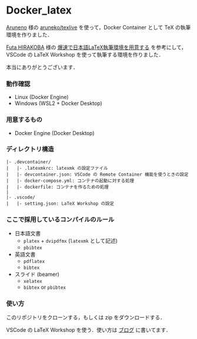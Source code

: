 # Docker_latex
[Aruneno](https://github.com/aruneko) 様の [aruneko/texlive](https://hub.docker.com/r/aruneko/texlive) を使って，Docker Container として TeX の執筆環境を作りました．

[Futa HIRAKOBA](https://github.com/korosuke613) 様の [爆速で日本語LaTeX執筆環境を用意する](https://korosuke613.hatenablog.com/entry/2019/06/24/171246) を参考にして，VSCode の LaTeX Workshop を使って執筆する環境を作りました．

本当にありがとうございます．

### 動作確認
- Linux (Docker Engine)
- Windows (WSL2 + Docker Desktop)

### 用意するもの
- Docker Engine (Docker Desktop)

### ディレクトリ構造
```
|- .devcontainer/
|   |- .latexmkrc: latexmk の設定ファイル
|   |- devcontainer.json: VSCode の Remote Container 機能を使うときの設定
|   |- docker-compose.yml: コンテナの起動に対する処理
|   |- dockerfile: コンテナを作るための処理
|
|- .vscode/
|   |- setting.json: LaTeX Workshop の設定
```

### ここで採用しているコンパイルのルール
- 日本語文書
    - `platex` + `dvipdfmx` (`latexmk` として記述)
    - `pbibtex`
- 英語文書
    - `pdflatex`
    - `bibtex`
- スライド (beamer)
    - `xelatex`
    - `bibtex` or `pbibtex`

### 使い方
このリポジトリをクローンする，もしくは zip をダウンロードする．

VSCode の LaTeX Workshop を使う．使い方は [ブログ](https://tachibana-ai.netlify.app/post/docker_latex/) に書いてます．